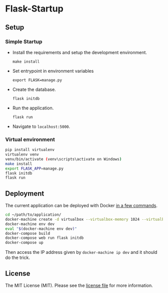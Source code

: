 ﻿# Flask-Startup

## Setup

### Simple Startup

- Install the requirements and setup the development environment.

	`make install`
	
- Set entrypoint in environment variables

    `export FLASK=manage.py`

- Create the database.

	`flask initdb`

- Run the application.

	`flask run`

- Navigate to `localhost:5000`.


### Virtual environment

```sh
pip install virtualenv
virtualenv venv
venv/bin/activate (venv\scripts\activate on Windows)
make install
export FLASK_APP=manage.py
flask initdb
flask run
```


## Deployment

The current application can be deployed with Docker [in a few commands](https://realpython.com/blog/python/dockerizing-flask-with-compose-and-machine-from-localhost-to-the-cloud/).

```sh
cd ~/path/to/application/
docker-machine create -d virtualbox --virtualbox-memory 1024 --virtualbox-cpu-count 1 dev
docker-machine env dev
eval "$(docker-machine env dev)"
docker-compose build
docker-compose web run flask initdb
docker-compose up
```

Then access the IP address given by `docker-machine ip dev` and it should do the trick.

## License

The MIT License (MIT). Please see the [license file](LICENSE) for more information.
